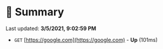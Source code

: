 # 📖 Summary
Last updated: **3/5/2021, 9:02:59 PM**

- `GET` [https://google.com](https://google.com) - **Up** (101ms)
